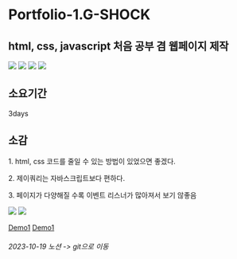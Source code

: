 <h1>Portfolio-1.G-SHOCK</h1>

<h2>html, css, javascript 처음 공부 겸 웹페이지 제작</h2>

<div>
  <img src="https://img.shields.io/badge/HTML5-E34F26?style=flat-square&logoColor=white"/>
  <img src="https://img.shields.io/badge/CSS3-1572B6?style=flat-square&logo=css3&logoColor=white"/>
  <img src="https://img.shields.io/badge/JavaScript-F7DF1E?style=flat-square&logo=javascript&logoColor=black"/>
  <img src="https://img.shields.io/badge/jQuery-0769AD?style=flat-square&logo=jQuery&logoColor=white"/>
</div>

<h2>소요기간</h2>
3days

<h2>소감</h2>
<p>1. html, css 코드를 줄일 수 있는 방법이 있었으면 좋겠다.</p>
<p>2. 제이쿼리는 자바스크립트보다 편하다.</p>
<p>3. 페이지가 다양해질 수록 이벤트 리스너가 많아져서 보기 않좋음</p>

<img src="http://aaeexx.dothome.co.kr/project/image/gshock/1.gif">
<img src="http://aaeexx.dothome.co.kr/project/image/gshock/2.gif">

<a href="https://minjunkimsdaads.github.io/Portfolio-1.G-SHOCK/">Demo1</a>
<a href="https://minjunkimsdaads.github.io/Portfolio-1.G-SHOCK/sub1.html">Demo1</a>

<h6>2023-10-19 노션 -> git으로 이동</h6>
